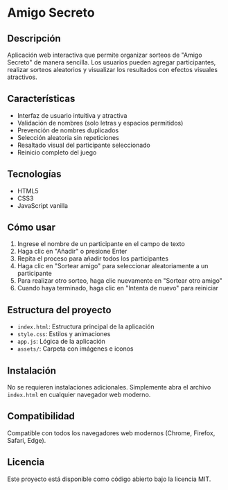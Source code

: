 # Amigo Secreto

## Descripción
Aplicación web interactiva que permite organizar sorteos de "Amigo Secreto" de manera sencilla. Los usuarios pueden agregar participantes, realizar sorteos aleatorios y visualizar los resultados con efectos visuales atractivos.

## Características
- Interfaz de usuario intuitiva y atractiva
- Validación de nombres (solo letras y espacios permitidos)
- Prevención de nombres duplicados
- Selección aleatoria sin repeticiones
- Resaltado visual del participante seleccionado
- Reinicio completo del juego

## Tecnologías
- HTML5
- CSS3
- JavaScript vanilla

## Cómo usar
1. Ingrese el nombre de un participante en el campo de texto
2. Haga clic en "Añadir" o presione Enter
3. Repita el proceso para añadir todos los participantes
4. Haga clic en "Sortear amigo" para seleccionar aleatoriamente a un participante
5. Para realizar otro sorteo, haga clic nuevamente en "Sortear otro amigo"
6. Cuando haya terminado, haga clic en "Intenta de nuevo" para reiniciar

## Estructura del proyecto
- `index.html`: Estructura principal de la aplicación
- `style.css`: Estilos y animaciones
- `app.js`: Lógica de la aplicación
- `assets/`: Carpeta con imágenes e iconos

## Instalación
No se requieren instalaciones adicionales. Simplemente abra el archivo `index.html` en cualquier navegador web moderno.

## Compatibilidad
Compatible con todos los navegadores web modernos (Chrome, Firefox, Safari, Edge).

## Licencia
Este proyecto está disponible como código abierto bajo la licencia MIT.
